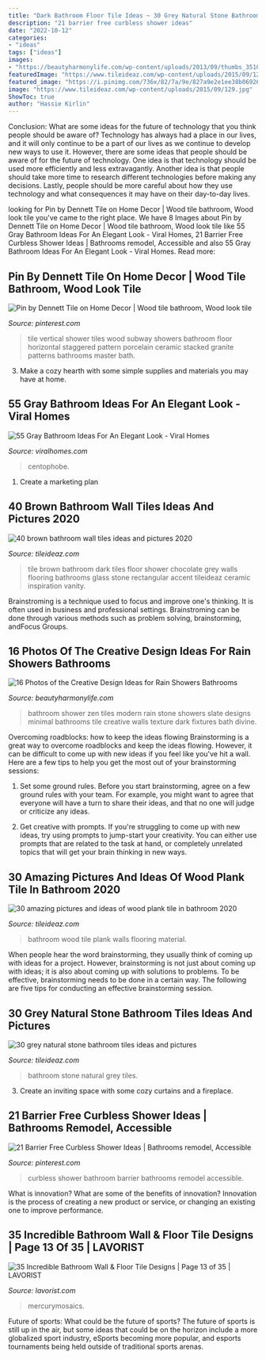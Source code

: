 ```yaml
---
title: "Dark Bathroom Floor Tile Ideas ~ 30 Grey Natural Stone Bathroom Tiles Ideas And Pictures"
description: "21 barrier free curbless shower ideas"
date: "2022-10-12"
categories:
- "ideas"
tags: ["ideas"]
images:
- "https://beautyharmonylife.com/wp-content/uploads/2013/09/thumbs_351076_0_8-5120-modern-bathroom.jpg"
featuredImage: "https://www.tileideaz.com/wp-content/uploads/2015/09/129.jpg"
featured_image: "https://i.pinimg.com/736x/82/7a/9e/827a9e2e1ee38b06926d19cc7384c1a6--vertical-shower-tile-shower-floor.jpg"
image: "https://www.tileideaz.com/wp-content/uploads/2015/09/129.jpg"
ShowToc: true
author: "Hassie Kirlin"
---
```



Conclusion: What are some ideas for the future of technology that you think people should be aware of?
Technology has always had a place in our lives, and it will only continue to be a part of our lives as we continue to develop new ways to use it. However, there are some ideas that people should be aware of for the future of technology. One idea is that technology should be used more efficiently and less extravagantly. Another idea is that people should take more time to research different technologies before making any decisions. Lastly, people should be more careful about how they use technology and what consequences it may have on their day-to-day lives.

	

		
looking for Pin by Dennett Tile on Home Decor | Wood tile bathroom, Wood look tile you've came to the right place. We have 8 Images about Pin by Dennett Tile on Home Decor | Wood tile bathroom, Wood look tile like 55 Gray Bathroom Ideas For An Elegant Look - Viral Homes, 21 Barrier Free Curbless Shower Ideas | Bathrooms remodel, Accessible and also 55 Gray Bathroom Ideas For An Elegant Look - Viral Homes. Read more:
		
    
## Pin By Dennett Tile On Home Decor | Wood Tile Bathroom, Wood Look Tile

<img loading=lazy src="https://i.pinimg.com/736x/82/7a/9e/827a9e2e1ee38b06926d19cc7384c1a6--vertical-shower-tile-shower-floor.jpg" onerror="this.onerror=null;this.src='https://tse1.mm.bing.net/th?id=OIP._rETEDBC3L7SU9mh8CmlAgHaJ3&amp;pid=15.1';" alt="Pin by Dennett Tile on Home Decor | Wood tile bathroom, Wood look tile">

_Source: pinterest.com_

>tile vertical shower tiles wood subway showers bathroom floor horizontal staggered pattern porcelain ceramic stacked granite patterns bathrooms master bath. 

	

3. Make a cozy hearth with some simple supplies and materials you may have at home.

    
## 55 Gray Bathroom Ideas For An Elegant Look - Viral Homes

<img loading=lazy src="https://viralhomes.com/wp-content/uploads/2021/03/38-Gray-Cabinets.jpg" onerror="this.onerror=null;this.src='https://tse1.mm.bing.net/th?id=OIP.aAAcnkOvnval0LiiFbWa4wHaLH&amp;pid=15.1';" alt="55 Gray Bathroom Ideas For An Elegant Look - Viral Homes">

_Source: viralhomes.com_

>centophobe. 

	

1. Create a marketing plan 

    
## 40 Brown Bathroom Wall Tiles Ideas And Pictures 2020

<img loading=lazy src="https://www.tileideaz.com/wp-content/uploads/2015/03/brown_bathroom_wall_tiles_27.jpg" onerror="this.onerror=null;this.src='https://tse4.mm.bing.net/th?id=OIP.E4HKVJY3-bPOm8_o7cZWFAHaLF&amp;pid=15.1';" alt="40 brown bathroom wall tiles ideas and pictures 2020">

_Source: tileideaz.com_

>tile brown bathroom dark tiles floor shower chocolate grey walls flooring bathrooms glass stone rectangular accent tileideaz ceramic inspiration vanity. 

	

Brainstroming is a technique used to focus and improve one's thinking. It is often used in business and professional settings. Brainstroming can be done through various methods such as problem solving, brainstorming, andFocus Groups.

    
## 16 Photos Of The Creative Design Ideas For Rain Showers Bathrooms

<img loading=lazy src="https://beautyharmonylife.com/wp-content/uploads/2013/09/thumbs_351076_0_8-5120-modern-bathroom.jpg" onerror="this.onerror=null;this.src='https://tse1.mm.bing.net/th?id=OIP.6s2HOfAKOXr0unBbPyaw5gHaLJ&amp;pid=15.1';" alt="16 Photos of the Creative Design Ideas for Rain Showers Bathrooms">

_Source: beautyharmonylife.com_

>bathroom shower zen tiles modern rain stone showers slate designs minimal bathrooms tile creative walls texture dark fixtures bath divine. 

	

Overcoming roadblocks: how to keep the ideas flowing
Brainstorming is a great way to overcome roadblocks and keep the ideas flowing. However, it can be difficult to come up with new ideas if you feel like you've hit a wall. Here are a few tips to help you get the most out of your brainstorming sessions:
1. Set some ground rules. Before you start brainstorming, agree on a few ground rules with your team. For example, you might want to agree that everyone will have a turn to share their ideas, and that no one will judge or criticize any ideas.

2. Get creative with prompts. If you're struggling to come up with new ideas, try using prompts to jump-start your creativity. You can either use prompts that are related to the task at hand, or completely unrelated topics that will get your brain thinking in new ways.


    
## 30 Amazing Pictures And Ideas Of Wood Plank Tile In Bathroom 2020

<img loading=lazy src="https://www.tileideaz.com/wp-content/uploads/2015/09/129.jpg" onerror="this.onerror=null;this.src='https://tse1.mm.bing.net/th?id=OIP.VdGEzd0IGlpqWNcp9PQJegHaLG&amp;pid=15.1';" alt="30 amazing pictures and ideas of wood plank tile in bathroom 2020">

_Source: tileideaz.com_

>bathroom wood tile plank walls flooring material. 

	

When people hear the word brainstorming, they usually think of coming up with ideas for a project. However, brainstorming is not just about coming up with ideas; it is also about coming up with solutions to problems. To be effective, brainstorming needs to be done in a certain way. The following are five tips for conducting an effective brainstorming session.

    
## 30 Grey Natural Stone Bathroom Tiles Ideas And Pictures

<img loading=lazy src="http://www.tileideaz.com/wp-content/uploads/2015/08/1349.jpg" onerror="this.onerror=null;this.src='https://tse1.mm.bing.net/th?id=OIP.D3V5T_0y0BmARtJ-b7JwPwHaLK&amp;pid=15.1';" alt="30 grey natural stone bathroom tiles ideas and pictures">

_Source: tileideaz.com_

>bathroom stone natural grey tiles. 

	

3. Create an inviting space with some cozy curtains and a fireplace. 

    
## 21 Barrier Free Curbless Shower Ideas | Bathrooms Remodel, Accessible

<img loading=lazy src="https://i.pinimg.com/736x/6b/93/54/6b9354e86d3604677a57fc5fd222cbc6.jpg" onerror="this.onerror=null;this.src='https://tse1.mm.bing.net/th?id=OIP._hzQrZzLaSm3xZwjlNB3TAHaLE&amp;pid=15.1';" alt="21 Barrier Free Curbless Shower Ideas | Bathrooms remodel, Accessible">

_Source: pinterest.com_

>curbless shower bathroom barrier bathrooms remodel accessible. 

	

What is innovation? What are some of the benefits of innovation?
Innovation is the process of creating a new product or service, or changing an existing one to improve performance.

    
## 35 Incredible Bathroom Wall &amp; Floor Tile Designs | Page 13 Of 35 | LAVORIST

<img loading=lazy src="https://lavorist.com/wp-content/uploads/2019/09/Bathroom-tiles-floor-wall-modern-ideas-white-moroccan-vintage-13.jpg" onerror="this.onerror=null;this.src='https://tse4.mm.bing.net/th?id=OIP.2PRKM7NtyIsbQsHIhhtplgHaLT&amp;pid=15.1';" alt="35 Incredible Bathroom Wall &amp; Floor Tile Designs | Page 13 of 35 | LAVORIST">

_Source: lavorist.com_

>mercurymosaics. 

	

Future of sports: What could be the future of sports?
The future of sports is still up in the air, but some ideas that could be on the horizon include a more globalized sport industry, eSports becoming more popular, and esports tournaments being held outside of traditional sports arenas.

